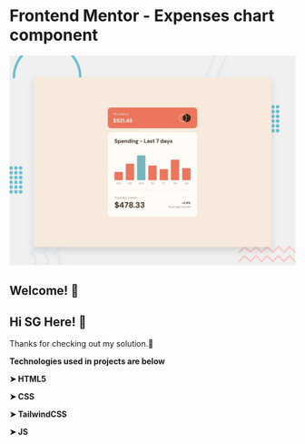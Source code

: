 # Frontend Mentor - Expenses chart component

![Design preview for the Expenses chart component coding challenge](./design/desktop-preview.jpg)

## Welcome! 👋

## Hi SG Here! 👋


Thanks for checking out my solution.🚀

**Technologies used in projects are below**

**➤ HTML5**

**➤ CSS**

**➤ TailwindCSS**

**➤ JS**